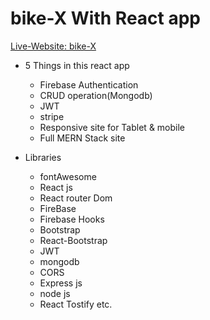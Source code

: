 # bike-X With React app

[Live-Website: bike-X](https://bikex-house.web.app/)

- 5 Things in this react app

  - Firebase Authentication
  - CRUD operation(Mongodb)
  - JWT
  - stripe
  - Responsive site for Tablet & mobile
  - Full MERN Stack site

- Libraries
  - fontAwesome
  - React js
  - React router Dom
  - FireBase
  - Firebase Hooks
  - Bootstrap
  - React-Bootstrap
  - JWT
  - mongodb
  - CORS
  - Express js
  - node js
  - React Tostify etc.
